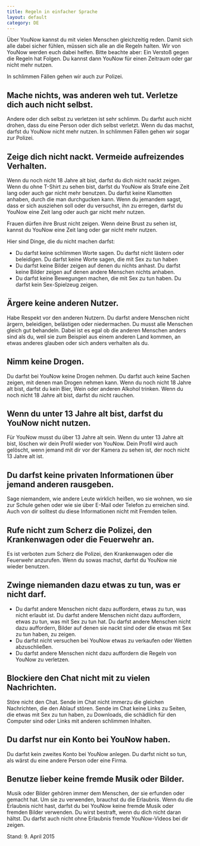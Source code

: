 ```yaml
---
title: Regeln in einfacher Sprache
layout: default
category: DE
---
```

Über YouNow kannst du mit vielen Menschen gleichzeitig reden. Damit sich alle dabei sicher fühlen, müssen sich alle an die Regeln halten. Wir von YouNow werden euch dabei helfen. Bitte beachte aber: Ein Verstoß gegen die Regeln hat Folgen. Du kannst dann YouNow für einen Zeitraum oder gar nicht mehr nutzen.

In schlimmen Fällen gehen wir auch zur Polizei.


## Mache nichts, was anderen weh tut. Verletze dich auch nicht selbst.

Andere oder dich selbst zu verletzen ist sehr schlimm. Du darfst auch nicht drohen, dass du eine Person oder dich selbst verletzt. Wenn du das machst, darfst du YouNow nicht mehr nutzen. In schlimmen Fällen gehen wir sogar zur Polizei. 


## Zeige dich nicht nackt. Vermeide aufreizendes Verhalten.

Wenn du noch nicht 18 Jahre alt bist, darfst du dich nicht nackt zeigen. Wenn du ohne T-Shirt zu sehen bist, darfst du YouNow als Strafe eine Zeit lang oder auch gar nicht mehr benutzen. Du darfst keine Klamotten anhaben, durch die man durchgucken kann. Wenn du jemandem sagst, dass er sich ausziehen soll oder du versuchst, ihn zu erregen, darfst du YouNow eine Zeit lang oder auch gar nicht mehr nutzen.

Frauen dürfen ihre Brust nicht zeigen. Wenn deine Brust zu sehen ist, kannst du YouNow eine Zeit lang oder gar nicht mehr nutzen.

Hier sind Dinge, die du nicht machen darfst:

- Du darfst keine schlimmen Worte sagen. Du darfst nicht lästern oder beleidigen. Du darfst keine Worte sagen, die mit Sex zu tun haben
- Du darfst keine Bilder zeigen auf denen du nichts anhast. Du darfst keine Bilder zeigen auf denen andere Menschen nichts anhaben.
- Du darfst keine Bewegungen machen, die mit Sex zu tun haben. Du darfst kein Sex-Spielzeug zeigen.


## Ärgere keine anderen Nutzer.

Habe Respekt vor den anderen Nutzern. Du darfst andere Menschen nicht ärgern, beleidigen, belästigen oder niedermachen. Du musst alle Menschen gleich gut behandeln. Dabei ist es egal ob die anderen Menschen anders sind als du, weil sie zum Beispiel aus einem anderen Land kommen, an etwas anderes glauben oder sich anders verhalten als du. 


## Nimm keine Drogen.

Du darfst bei YouNow keine Drogen nehmen. Du darfst auch keine Sachen zeigen, mit denen man Drogen nehmen kann. Wenn du noch nicht 18 Jahre alt bist, darfst du kein Bier, Wein oder anderen Alkohol trinken. Wenn du noch nicht 18 Jahre alt bist, darfst du nicht rauchen.


## Wenn du unter 13 Jahre alt bist, darfst du YouNow nicht nutzen.

Für YouNow musst du über 13 Jahre alt sein. Wenn du unter 13 Jahre alt bist, löschen wir dein Profil wieder von YouNow. Dein Profil wird auch gelöscht, wenn jemand mit dir vor der Kamera zu sehen ist, der noch nicht 13 Jahre alt ist. 


## Du darfst keine privaten Informationen über jemand anderen rausgeben.

Sage niemandem, wie andere Leute wirklich heißen, wo sie wohnen, wo sie zur Schule gehen oder wie sie über E-Mail oder Telefon zu erreichen sind. Auch von dir solltest du diese Informationen nicht mit Fremden teilen. 


## Rufe nicht zum Scherz die Polizei, den Krankenwagen oder die Feuerwehr an.

Es ist verboten zum Scherz die Polizei, den Krankenwagen oder die Feuerwehr anzurufen. Wenn du sowas machst, darfst du YouNow nie wieder benutzen.


## Zwinge niemanden dazu etwas zu tun, was er nicht darf.

- Du darfst andere Menschen nicht dazu auffordern, etwas zu tun, was nicht erlaubt ist. Du darfst andere Menschen nicht dazu auffordern, etwas zu tun, was mit Sex zu tun hat. Du darfst andere Menschen nicht dazu auffordern, Bilder auf denen sie nackt sind oder die etwas mit Sex zu tun haben, zu zeigen.
- Du darfst nicht versuchen bei YouNow etwas zu verkaufen oder Wetten abzuschließen.
- Du darfst andere Menschen nicht dazu auffordern die Regeln von YouNow zu verletzen.


## Blockiere den Chat nicht mit zu vielen Nachrichten.

Störe nicht den Chat. Sende im Chat nicht immerzu die gleichen Nachrichten, die den Ablauf stören. Sende im Chat keine Links zu Seiten, die etwas mit Sex zu tun haben, zu Downloads, die schädlich für den Computer sind oder  Links mit anderen schlimmen Inhalten.


## Du darfst nur ein Konto bei YouNow haben.

Du darfst kein zweites Konto bei YouNow anlegen. Du darfst nicht so tun, als wärst du eine andere Person oder eine Firma. 


## Benutze lieber keine fremde Musik oder Bilder.

Musik oder Bilder gehören immer dem Menschen, der sie erfunden oder gemacht hat. Um sie zu verwenden, brauchst du die Erlaubnis. Wenn du die Erlaubnis nicht hast, darfst du bei YouNow keine fremde Musik oder fremden Bilder verwenden. Du wirst bestraft, wenn du dich nicht daran hältst. Du darfst auch nicht ohne Erlaubnis fremde YouNow-Videos bei dir zeigen.

Stand: 9. April 2015
